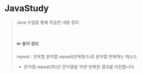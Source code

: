 # JavaStudy
> Java 수업을 통해 학습한 내용 정리
>
> <br> 
>
> #### :pencil2: 용어 정리
> repeat : 반복할 문자열.repeat(반복횟수)로 문자열 반복하는 메소드 <br>
>   - 문자열.repeat(10)은 문자열을 10번 반복한 결과를 리턴합니다.
